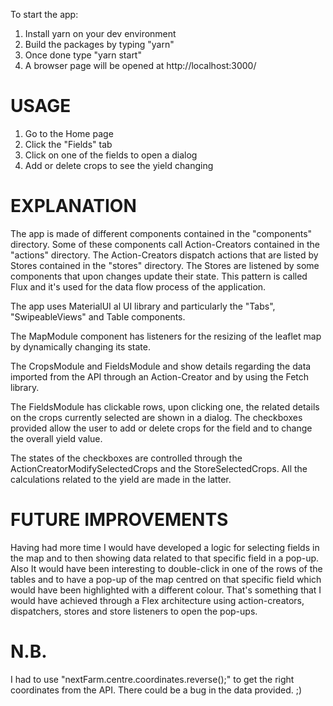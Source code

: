 To start the app:
1. Install yarn on your dev environment
2. Build the packages by typing "yarn"
3. Once done type "yarn start"
4. A browser page will be opened at http://localhost:3000/

# USAGE
1. Go to the Home page
2. Click the "Fields" tab
3. Click on one of the fields to open a dialog
4. Add or delete crops to see the yield changing

# EXPLANATION
The app is made of different components contained in the "components" directory. Some of these components call Action-Creators contained in the "actions" directory. The Action-Creators dispatch actions that are listed by Stores contained in the "stores" directory. The Stores are listened by some components that upon changes update their state. This pattern is called Flux and it's used for the data flow process of the application.

The app uses MaterialUI al UI library and particularly the "Tabs", "SwipeableViews" and Table components.

The MapModule component has listeners for the resizing of the leaflet map by dynamically changing its state.

The CropsModule and FieldsModule and show details regarding the data imported from the API through an Action-Creator and by using the Fetch library.

The FieldsModule has clickable rows, upon clicking one, the related details on the crops currently selected are shown in a dialog. The checkboxes provided allow the user to add or delete crops for the field and to change the overall yield value.

The states of the checkboxes are controlled through the ActionCreatorModifySelectedCrops and the StoreSelectedCrops. All the calculations related to the yield are made in the latter. 

# FUTURE IMPROVEMENTS
Having had more time I would have developed a logic for selecting fields in the map and to then showing data related to that specific field in a pop-up. Also It would have been interesting to double-click in one of the rows of the tables and to have a pop-up of the map centred on that specific field which would have been highlighted with a different colour.
That's something that I would have achieved through a Flex architecture using action-creators, dispatchers, stores and store listeners to open the pop-ups.

# N.B.
I had to use "nextFarm.centre.coordinates.reverse();" to get the right coordinates from the API. There could be a bug in the data provided. ;)
